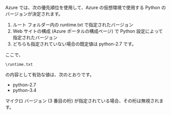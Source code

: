 ﻿Azure では、次の優先順位を使用して、Azure の仮想環境で使用する Python のバージョンが決定されます。

1. ルート フォルダー内の runtime.txt で指定されたバージョン
1. Web サイトの構成 (Azure ポータルの構成ページ) で Python 設定によって指定されたバージョン
1. どちらも指定されていない場合の既定値は python-2.7 です。

ここで、 

    \runtime.txt

の内容として有効な値は、次のとおりです。

- python-2.7
- python-3.4

マイクロ バージョン (3 番目の桁) が指定されている場合、その桁は無視されます。
<!--HONumber=42-->
